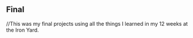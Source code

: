 ## Final
//This was my final projects using all the things I learned in my 12 weeks at the Iron Yard.
